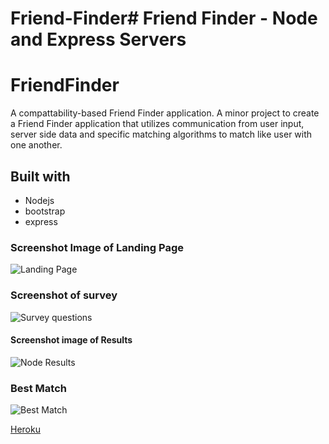 # Friend-Finder# Friend Finder - Node and Express Servers

# FriendFinder
A compattability-based Friend Finder application. A minor project to create a Friend Finder application that utilizes communication from user input, server side data and specific matching algorithms to match like user with one another.



## Built with
- Nodejs
- bootstrap
- express

### Screenshot Image of Landing Page
![Landing Page]()

### Screenshot of survey
![Survey questions]()

#### Screenshot image of Results
![Node Results]()

### Best Match
![Best Match]()

[Heroku]()

